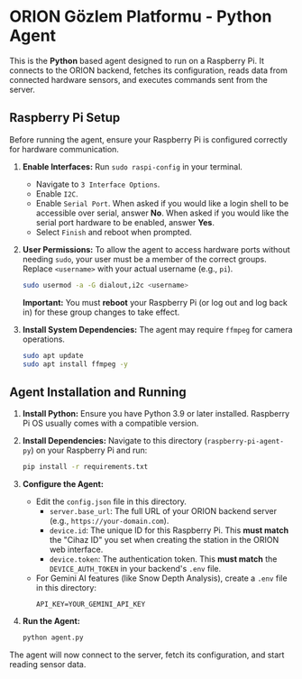 # ORION Gözlem Platformu - Python Agent

This is the **Python** based agent designed to run on a Raspberry Pi. It connects to the ORION backend, fetches its configuration, reads data from connected hardware sensors, and executes commands sent from the server.

## Raspberry Pi Setup

Before running the agent, ensure your Raspberry Pi is configured correctly for hardware communication.

1.  **Enable Interfaces:**
    Run `sudo raspi-config` in your terminal.
    -   Navigate to `3 Interface Options`.
    -   Enable `I2C`.
    -   Enable `Serial Port`. When asked if you would like a login shell to be accessible over serial, answer **No**. When asked if you would like the serial port hardware to be enabled, answer **Yes**.
    -   Select `Finish` and reboot when prompted.

2.  **User Permissions:**
    To allow the agent to access hardware ports without needing `sudo`, your user must be a member of the correct groups. Replace `<username>` with your actual username (e.g., `pi`).
    ```bash
    sudo usermod -a -G dialout,i2c <username>
    ```
    **Important:** You must **reboot** your Raspberry Pi (or log out and log back in) for these group changes to take effect.

3.  **Install System Dependencies:**
    The agent may require `ffmpeg` for camera operations.
    ```bash
    sudo apt update
    sudo apt install ffmpeg -y
    ```

## Agent Installation and Running

1.  **Install Python:**
    Ensure you have Python 3.9 or later installed. Raspberry Pi OS usually comes with a compatible version.

2.  **Install Dependencies:**
    Navigate to this directory (`raspberry-pi-agent-py`) on your Raspberry Pi and run:
    ```bash
    pip install -r requirements.txt
    ```

3.  **Configure the Agent:**
    -   Edit the `config.json` file in this directory.
        -   `server.base_url`: The full URL of your ORION backend server (e.g., `https://your-domain.com`).
        -   `device.id`: The unique ID for this Raspberry Pi. This **must match** the "Cihaz ID" you set when creating the station in the ORION web interface.
        -   `device.token`: The authentication token. This **must match** the `DEVICE_AUTH_TOKEN` in your backend's `.env` file.
    -   For Gemini AI features (like Snow Depth Analysis), create a `.env` file in this directory:
        ```
        API_KEY=YOUR_GEMINI_API_KEY
        ```

4.  **Run the Agent:**
    ```bash
    python agent.py
    ```

The agent will now connect to the server, fetch its configuration, and start reading sensor data.
